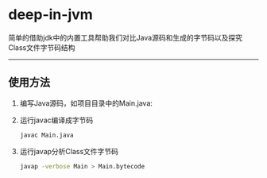 # deep-in-jvm

简单的借助jdk中的内置工具帮助我们对比Java源码和生成的字节码以及探究Class文件字节码结构

---

## 使用方法

1. 编写Java源码，如项目目录中的Main.java:

2. 运行javac编译成字节码

    ```sh
    javac Main.java
    ```

3. 运行javap分析Class文件字节码

    ```sh
    javap -verbose Main > Main.bytecode
    ```
